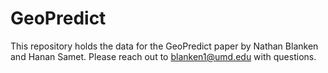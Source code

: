 # GeoPredict

This repository holds the data for the GeoPredict paper by Nathan Blanken and Hanan Samet. Please reach out to blanken1@umd.edu with questions.
